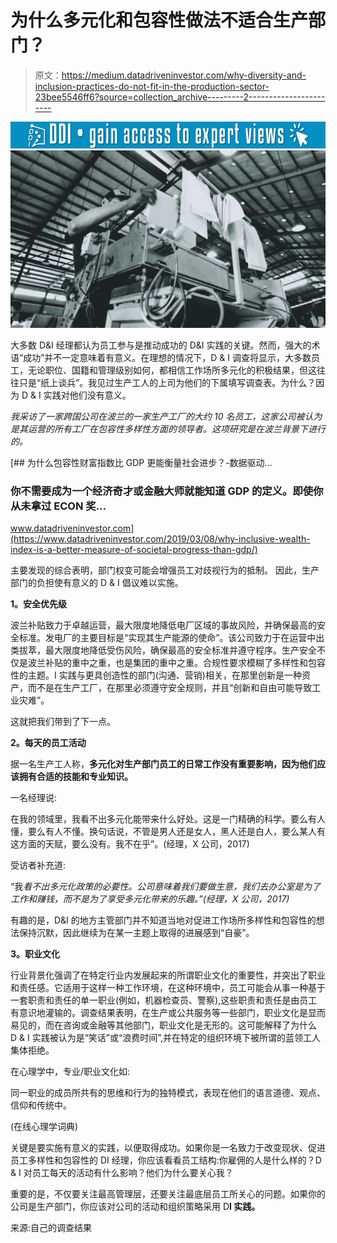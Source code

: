 # 为什么多元化和包容性做法不适合生产部门？

> 原文：<https://medium.datadriveninvestor.com/why-diversity-and-inclusion-practices-do-not-fit-in-the-production-sector-23bee5546ff6?source=collection_archive---------2----------------------->

[![](img/e645b23dff9ff3a787243392a978655b.png)](http://www.track.datadriveninvestor.com/1B9E)![](img/16f8786eebeb42dc4106680c4cf52524.png)

大多数 D&I 经理都认为员工参与是推动成功的 D&I 实践的关键。然而，强大的术语“成功”并不一定意味着有意义。在理想的情况下，D & I 调查将显示，大多数员工，无论职位、国籍和管理级别如何，都相信工作场所多元化的积极结果，但这往往只是“纸上谈兵”。我见过生产工人的上司为他们的下属填写调查表。为什么？因为 D & I 实践对他们没有意义。

*我采访了一家跨国公司在波兰的一家生产工厂的大约 10 名员工，这家公司被认为是其运营的所有工厂在包容性多样性方面的领导者。这项研究是在波兰背景下进行的。*

[](https://www.datadriveninvestor.com/2019/03/08/why-inclusive-wealth-index-is-a-better-measure-of-societal-progress-than-gdp/) [## 为什么包容性财富指数比 GDP 更能衡量社会进步？-数据驱动…

### 你不需要成为一个经济奇才或金融大师就能知道 GDP 的定义。即使你从未拿过 ECON 奖…

www.datadriveninvestor.com](https://www.datadriveninvestor.com/2019/03/08/why-inclusive-wealth-index-is-a-better-measure-of-societal-progress-than-gdp/) 

主要发现的综合表明，部门权变可能会增强员工对歧视行为的抵制。 因此，生产部门的负担使有意义的 D & I 倡议难以实施。

**1。安全优先级**

波兰补贴致力于卓越运营，最大限度地降低电厂区域的事故风险，并确保最高的安全标准。发电厂的主要目标是“实现其生产能源的使命”。该公司致力于在运营中出类拔萃，最大限度地降低受伤风险，确保最高的安全标准并遵守程序。生产安全不仅是波兰补贴的重中之重，也是集团的重中之重。合规性要求模糊了多样性和包容性的主题。I 实践与更具创造性的部门(沟通、营销)相关，在那里创新是一种资产，而不是在生产工厂，在那里必须遵守安全规则，并且“创新和自由可能导致工业灾难”。

这就把我们带到了下一点。

**2。每天的员工活动**

据一名生产工人称，**多元化对生产部门员工的日常工作没有重要影响，因为他们应该拥有合适的技能和专业知识。**

一名经理说:

在我的领域里，我看不出多元化能带来什么好处。这是一门精确的科学。要么有人懂，要么有人不懂。换句话说，不管是男人还是女人，黑人还是白人，要么某人有这方面的天赋，要么没有。我不在乎”。(经理，X 公司，2017)

受访者补充道:

“我*看不出多元化政策的必要性。公司意味着我们要做生意，我们去办公室是为了工作和赚钱，而不是为了享受多元化带来的乐趣。”(经理，X 公司，2017)*

有趣的是，D&I 的地方主管部门并不知道当地对促进工作场所多样性和包容性的想法保持沉默，因此继续为在某一主题上取得的进展感到“自豪”。

**3。职业文化**

行业背景化强调了在特定行业内发展起来的所谓职业文化的重要性，并突出了职业和责任感。它适用于这样一种工作环境，在这种环境中，员工可能会从事一种基于一套职责和责任的单一职业(例如，机器检查员、警察),这些职责和责任是由员工有意识地灌输的。调查结果表明，在生产或公共服务等一些部门，职业文化是显而易见的，而在咨询或金融等其他部门，职业文化是无形的。这可能解释了为什么 D & I 实践被认为是“笑话”或“浪费时间”,并在特定的组织环境下被所谓的蓝领工人集体拒绝。

在心理学中，专业/职业文化如:

同一职业的成员所共有的思维和行为的独特模式，表现在他们的语言道德、观点、信仰和传统中。

(在线心理学词典)

关键是要实施有意义的实践，以便取得成功。如果你是一名致力于改变现状、促进员工多样性和包容性的 DI 经理，你应该看看员工结构:你雇佣的人是什么样的？D & I 对员工每天的活动有什么影响？他们为什么要关心我？

重要的是，不仅要关注最高管理层，还要关注最底层员工所关心的问题。如果你的公司是生产部门，你应该对公司的活动和组织策略采用 D**I 实践。**

来源:自己的调查结果